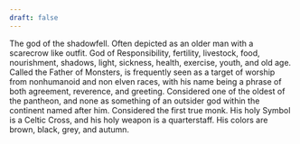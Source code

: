 ```yaml
---
draft: false
---
```

The god of the shadowfell. Often depicted as an older man with a scarecrow like outfit. God of Responsibility, fertility, livestock, food, nourishment, shadows, light, sickness, health, exercise, youth, and old age. Called the Father of Monsters, is frequently seen as a target of worship from nonhumanoid and non elven races, with his name being a phrase of both agreement, reverence, and greeting. Considered one of the oldest of the pantheon, and none as something of an outsider god within the continent named after him. Considered the first true monk. His holy Symbol is a Celtic Cross, and his holy weapon is a quarterstaff. His colors are brown, black, grey, and autumn.